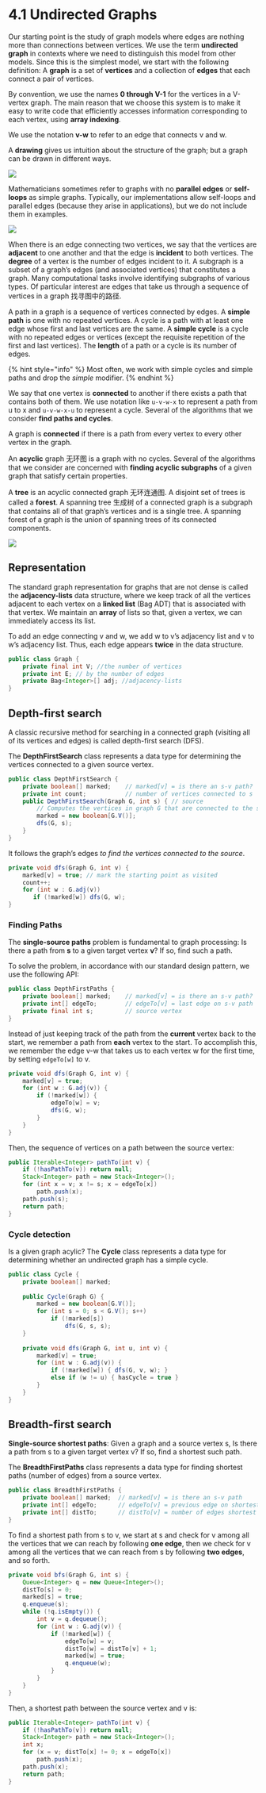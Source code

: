 # 4.1 Undirected Graphs

Our starting point is the study of graph models where edges are nothing more than connections between vertices. We use the term **undirected graph** in contexts where we need to distinguish this model from other models. Since this is the simplest model, we start with the following definition: A **graph** is a set of **vertices** and a collection of **edges** that each connect a pair of vertices.

By convention, we use the names **0 through V-1** for the vertices in a V-vertex graph. The main reason that we choose this system is to make it easy to write code that efficiently accesses information corresponding to each vertex, using **array indexing**.

We use the notation **v-w** to refer to an edge that connects v and w.

A **drawing** gives us intuition about the structure of the graph; but a graph can be drawn in different ways.

![](../../.gitbook/assets/screen-shot-2018-07-11-at-11.38.21.png)

Mathematicians sometimes refer to graphs with no **parallel edges** or **self-loops** as simple graphs. Typically, our implementations allow self-loops and parallel edges \(because they arise in applications\), but we do not include them in examples.

![](../../.gitbook/assets/jie-ping-20200917-11.49.13.png)

When there is an edge connecting two vertices, we say that the vertices are **adjacent** to one another and that the edge is **incident** to both vertices. The **degree** of a vertex is the number of edges incident to it. A subgraph is a subset of a graph’s edges \(and associated vertices\) that constitutes a graph. Many computational tasks involve identifying subgraphs of various types. Of particular interest are edges that take us through a sequence of vertices in a graph 找寻图中的路径.

A path in a graph is a sequence of vertices connected by edges. A **simple path** is one with no repeated vertices. A cycle is a path with at least one edge whose first and last vertices are the same. A **simple cycle** is a cycle with no repeated edges or vertices \(except the requisite repetition of the first and last vertices\). The **length** of a path or a cycle is its number of edges.

{% hint style="info" %}
Most often, we work with simple cycles and simple paths and drop the _simple_ modifier.
{% endhint %}

We say that one vertex is **connected** to another if there exists a path that contains both of them. We use notation like `u-v-w-x` to represent a path from u to x and `u-v-w-x-u` to represent a cycle. Several of the algorithms that we consider **find paths and cycles**.

A graph is **connected** if there is a path from every vertex to every other vertex in the graph. 

An **acyclic** graph 无环图 is a graph with no cycles. Several of the algorithms that we consider are concerned with **finding acyclic subgraphs** of a given graph that satisfy certain properties.

 A **tree** is an acyclic connected graph 无环连通图. A disjoint set of trees is called a **forest**. A spanning tree 生成树 of a connected graph is a subgraph that contains all of that graph’s vertices and is a single tree. A spanning forest of a graph is the union of spanning trees of its connected components.

![](../../.gitbook/assets/jie-ping-20200917-12.02.39.png)

## Representation

The standard graph representation for graphs that are not dense is called the **adjacency-lists** data structure, where we keep track of all the vertices adjacent to each vertex on a **linked list** \(Bag ADT\) that is associated with that vertex. We maintain an **array** of lists so that, given a vertex, we can immediately access its list.

To add an edge connecting v and w, we add w to v’s adjacency list and v to w’s adjacency list. Thus, each edge appears **twice** in the data structure.

```java
public class Graph {
    private final int V; //the number of vertices
    private int E; // by the number of edges
    private Bag<Integer>[] adj; //adjacency-lists
}
```

## Depth-first search

A classic recursive method for searching in a connected graph \(visiting all of its vertices and edges\) is called depth-first search \(DFS\). 

The **DepthFirstSearch** class represents a data type for determining the vertices connected to a given source vertex.

```java
public class DepthFirstSearch {
    private boolean[] marked;    // marked[v] = is there an s-v path?
    private int count;           // number of vertices connected to s
    public DepthFirstSearch(Graph G, int s) { // source
        // Computes the vertices in graph G that are connected to the source vertex s.
        marked = new boolean[G.V()];
        dfs(G, s);
    }
}
```

It follows the graph’s edges _to find the vertices connected to the source_.

```java
private void dfs(Graph G, int v) {
    marked[v] = true; // mark the starting point as visited
    count++;
    for (int w : G.adj(v))
       if (!marked[w]) dfs(G, w);
}
```

### Finding Paths

The **single-source paths** problem is fundamental to graph processing: Is there a path from **s** to a given target vertex **v**? If so, find such a path.

To solve the problem, in accordance with our standard design pattern, we use the following API:

```java
public class DepthFirstPaths {
    private boolean[] marked;    // marked[v] = is there an s-v path?
    private int[] edgeTo;        // edgeTo[v] = last edge on s-v path
    private final int s;         // source vertex
}
```

Instead of just keeping track of the path from the **current** vertex back to the start, we remember a path from **each** vertex to the start. To accomplish this, we remember the edge v-w that takes us to each vertex w for the first time, by setting `edgeTo[w]` to v.

```java
private void dfs(Graph G, int v) {
    marked[v] = true;
    for (int w : G.adj(v)) {
        if (!marked[w]) {
            edgeTo[w] = v;
            dfs(G, w);
        }
    }
}
```

Then, the sequence of vertices on a path between the source vertex:

```java
public Iterable<Integer> pathTo(int v) {
    if (!hasPathTo(v)) return null;
    Stack<Integer> path = new Stack<Integer>();
    for (int x = v; x != s; x = edgeTo[x])
        path.push(x);
    path.push(s);
    return path;
}
```

### Cycle detection

Is a given graph acylic?  The **Cycle** class represents a data type for determining whether an undirected graph has a simple cycle.

```java
public class Cycle {
    private boolean[] marked;
    
    public Cycle(Graph G) {
        marked = new boolean[G.V()];
        for (int s = 0; s < G.V(); s++)
            if (!marked[s])
                dfs(G, s, s);
    }
    
    private void dfs(Graph G, int u, int v) {
        marked[v] = true;
        for (int w : G.adj(v)) {
            if (!marked[w]) { dfs(G, v, w); }
            else if (w != u) { hasCycle = true }
        }
    }
}
```

## Breadth-first search

**Single-source shortest paths**: Given a graph and a source vertex s, Is there a path from s to a given target vertex v? If so, find a shortest such path.

The **BreadthFirstPaths** class represents a data type for finding shortest paths \(number of edges\) from a source vertex.

```java
public class BreadthFirstPaths {
    private boolean[] marked;  // marked[v] = is there an s-v path
    private int[] edgeTo;      // edgeTo[v] = previous edge on shortest s-v path
    private int[] distTo;      // distTo[v] = number of edges shortest s-v path
}
```

To find a shortest path from s to v, we start at s and check for v among all the vertices that we can reach by following **one edge**, then we check for v among all the vertices that we can reach from s by following **two edges**, and so forth.

```java
private void bfs(Graph G, int s) {
    Queue<Integer> q = new Queue<Integer>();
    distTo[s] = 0;
    marked[s] = true;
    q.enqueue(s);
    while (!q.isEmpty()) {
        int v = q.dequeue();
        for (int w : G.adj(v)) {
            if (!marked[w]) {
                edgeTo[w] = v;
                distTo[w] = distTo[v] + 1;
                marked[w] = true;
                q.enqueue(w);
            }
        } 
    }
}
```

Then, a shortest path between the source vertex and v is:

```java
public Iterable<Integer> pathTo(int v) {
    if (!hasPathTo(v)) return null;
    Stack<Integer> path = new Stack<Integer>();
    int x;
    for (x = v; distTo[x] != 0; x = edgeTo[x])
        path.push(x);
    path.push(x);
    return path;
}
```

